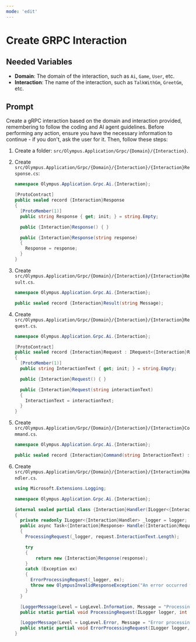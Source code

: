 ```yaml
---
mode: 'edit'
---
```

# Create GRPC Interaction

## Needed Variables

- **Domain**: The domain of the interaction, such as `Ai`, `Game`, `User`, etc.
- **Interaction**: The name of the interaction, such as `TalkWithGm`, `GreetGm`, etc.

## Prompt

Create a gRPC interaction based on the domain and interaction provided, remembering to follow the coding and AI agent guidelines. Before performing any action, ensure you have the necessary information to continue - if you don't, ask the user for it. Then, follow these steps:

1. Create a folder: `src/Olympus.Application/Grpc/{Domain}/{Interaction}`.
1. Create `src/Olympus.Application/Grpc/{Domain}/{Interaction}/{Interaction}Response.cs`:

    ```csharp
    namespace Olympus.Application.Grpc.Ai.{Interaction};

    [ProtoContract]
    public sealed record {Interaction}Response
    {
      [ProtoMember(1)]
      public string Response { get; init; } = string.Empty;

      public {Interaction}Response() { }

      public {Interaction}Response(string response)
      {
        Response = response;
      }
    }
    ```

1. Create `src/Olympus.Application/Grpc/{Domain}/{Interaction}/{Interaction}Result.cs`.

    ```csharp
    namespace Olympus.Application.Grpc.Ai.{Interaction};

    public sealed record {Interaction}Result(string Message);
    ```

1. Create `src/Olympus.Application/Grpc/{Domain}/{Interaction}/{Interaction}Request.cs`.

    ```csharp
    namespace Olympus.Application.Grpc.Ai.{Interaction};

    [ProtoContract]
    public sealed record {Interaction}Request : IRequest<{Interaction}Response>
    {
      [ProtoMember(1)]
      public string InteractionText { get; init; } = string.Empty;

      public {Interaction}Request() { }

      public {Interaction}Request(string interactionText)
      {
        InteractionText = interactionText;
      }
    }
    ```

1. Create `src/Olympus.Application/Grpc/{Domain}/{Interaction}/{Interaction}Command.cs`.

    ```csharp
    namespace Olympus.Application.Grpc.Ai.{Interaction};

    public sealed record {Interaction}Command(string InteractionText) : IRequest<{Interaction}Response>;
    ```

1. Create `src/Olympus.Application/Grpc/{Domain}/{Interaction}/{Interaction}Handler.cs`.

    ```csharp
    using Microsoft.Extensions.Logging;

    namespace Olympus.Application.Grpc.Ai.{Interaction};

    internal sealed partial class {Interaction}Handler(ILogger<{Interaction}Handler> logger) : IRequestHandler<{Interaction}Request, {Interaction}Response>
    {
      private readonly ILogger<{Interaction}Handler> _logger = logger;
      public async Task<{Interaction}Response> Handle({Interaction}Request request, CancellationToken cancellationToken)
      {
        ProcessingRequest(_logger, request.InteractionText.Length);

        try
        {
            return new {Interaction}Response(response);
        }
        catch (Exception ex)
        {
          ErrorProcessingRequest(_logger, ex);
          throw new OlympusInvalidResponseException("An error occurred while processing the request.", ex);
        }
      }

      [LoggerMessage(Level = LogLevel.Information, Message = "Processing conversation request: {MessageLength} chars")]
      public static partial void ProcessingRequest(ILogger logger, int messageLength);

      [LoggerMessage(Level = LogLevel.Error, Message = "Error processing conversation request")]
      public static partial void ErrorProcessingRequest(ILogger logger, Exception exception);
    }
    ```
